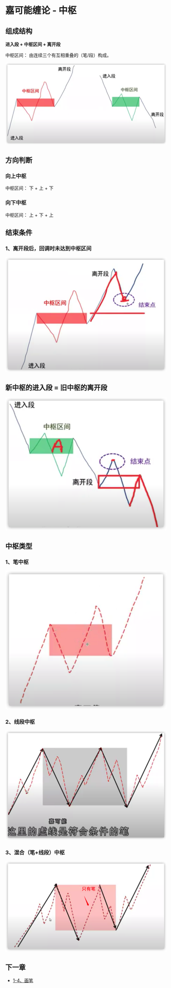 # 嘉可能缠论 - 中枢

## 组成结构

**进入段 + 中枢区间 + 离开段**

中枢区间： 由连续三个有互相重叠的（笔/段）构成。

![](/images/jkn/pivot_01.png)

## 方向判断

### 向上中枢

中枢区间： 下 + 上 + 下

### 向下中枢

中枢区间： 上 + 下 + 上

## 结束条件

### 1、离开段后，回调时未达到中枢区间

![](/images/jkn/pivot_02.png)

## 新中枢的进入段 = 旧中枢的离开段

![](/images/jkn/pivot_03.png)

## 中枢类型

### 1、笔中枢

![](/images/jkn/pivot_04.png)

### 2、线段中枢

![](/images/jkn/pivot_05.png)

### 3、混合（笔+线段）中枢

![](/images/jkn/pivot_06.png)

## 下一章

- [1-4、画笔](Draw_Pen.md)
